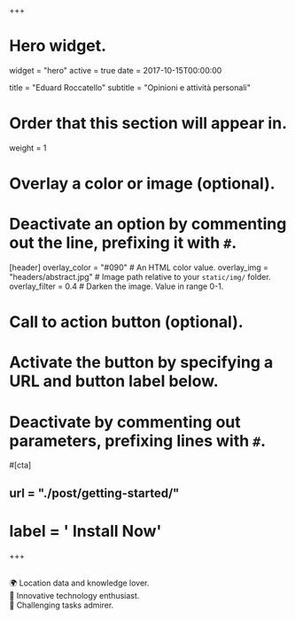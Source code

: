 +++
# Hero widget.
widget = "hero"
active = true
date = 2017-10-15T00:00:00

title = "Eduard Roccatello"
subtitle = "Opinioni e attività personali"

# Order that this section will appear in.
weight = 1

# Overlay a color or image (optional).
#   Deactivate an option by commenting out the line, prefixing it with `#`.
[header]
  overlay_color = "#090"  # An HTML color value.
  overlay_img = "headers/abstract.jpg"  # Image path relative to your `static/img/` folder.
  overlay_filter = 0.4  # Darken the image. Value in range 0-1.

# Call to action button (optional).
#   Activate the button by specifying a URL and button label below.
#   Deactivate by commenting out parameters, prefixing lines with `#`.
#[cta]
##  url = "./post/getting-started/"
#  label = '<i class="fas fa-download"></i> Install Now'
+++

<p class="lead"><br/>
🌍 Location data and knowledge lover.<br/>
🚀 Innovative technology enthusiast.<br/>
💪 Challenging tasks admirer.</p>
